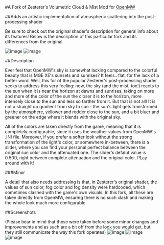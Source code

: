 #A Fork of Zesterer's Volumetric Cloud & Mist Mod for [OpenMW](https://openmw.org/en/)

##Adds an artistic implementation of atmospheric scattering into the post-processing shader


Be sure to check out the original shader's description for general info about its features! Below is the description of this particular fork and its differences from the original.

![image](https://github.com/natalieeatscats/openmw-volumetric-clouds-with-scattering/assets/93385001/1eba7777-9e77-4c89-9091-410303375836)
![image](https://github.com/natalieeatscats/openmw-volumetric-clouds-with-scattering/assets/93385001/28879ed8-fe07-49f9-b13f-e973223107de)


##Description

Ever feel that OpenMW's sky is somewhat lacking compared to the colorful beauty that is MGE XE's sunsets and sunrises? It feels.. flat, for the lack of a better word. Well, this for of the popular Zesterer's post-processing shader seeks to address this very feeling: now, the sky (and the mist, too!) reacts to the sun when it is near the horizon at dawns and sunrises, taking on more and more of the color of the sun the closer it is to the horizon, more intensely close to the sun and less so farther from it. But that is not all!  It is not a straight up gradient from sky to sun - the sun's light gets transformed by the atmosphere, yellower and redder close to the sun, and a bit bluer and greener on the edge where it blends with the original sky. 

All of the colors are taken directly from the game, meaning that it is completely configurable, since it uses the weather values from OpenMW's .INI file. Moreover, if you prefer a softer look without the strong transformation of the light's color, or somewhere in-between, there is a slider, where you can find your personal perfect balance between the original sun color and the attenuated one. The slider's defalut value is 0.500, right between complete attenuation and the original color. PLay around with it!

###Minor

A detail that also needs addressing is that, in Zesterer's original shader, the values of sun color, fog color and fog density were hardcoded, which sometimes clashed with the game's own visuals. In this fork, all these are taken directly from OpenMW, ensuring there is no such clash and making the whole look much more configurable.

##Screenshots

(Please bear in mind that these were taken before some minor changes and improvements and as such are a bit off from the look you would get, but they still communicate the way this fork operates)
![image](https://github.com/natalieeatscats/openmw-volumetric-clouds-with-scattering/assets/93385001/b05975c4-f1a2-4189-97c3-f30231080489)
![image](https://github.com/natalieeatscats/openmw-volumetric-clouds-with-scattering/assets/93385001/ebdb51ff-14be-47ec-890d-8a86371242d9)
![image](https://github.com/natalieeatscats/openmw-volumetric-clouds-with-scattering/assets/93385001/df9a150f-87ab-4c41-958a-0c63851f26e5)
